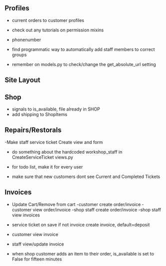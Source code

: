 ## Profiles

- current orders to customer profiles

- check out any tutorials on permission mixins
- phonenumber
- find programmatic way to automatically add staff members to correct groups
- remember on models.py to check/change the get_absolute_url setting

## Site Layout

## Shop

- signals to is_available, file already in SHOP
- add shipping to ShopItems

## Repairs/Restorals

-Make staff service ticket Create view and form

- do something about the hardcoded workshop_staff in
  CreateServiceTicket views.py

- for todo list, make it for every user
- make sure that new customers dont see Current and Completed Tickets

## Invoices

- Update Cart/Remove from cart
  -customer create order/invoice
  -customer view order/invoice
  -shop staff create order/invoice
  -shop staff view invoices

- service ticket on save if not invoice create invoice, default=deposit
- customer view invoice
- staff view/update invoice

- when shop customer adds an item to their order, is_available is set to False
  for fifteen minutes
